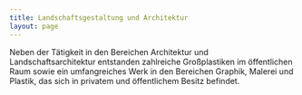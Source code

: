 ```yaml
---
title: Landschaftsgestaltung und Architektur
layout: page
---
```


Neben der Tätigkeit in den Bereichen Architektur und Landschaftsarchitektur entstanden zahlreiche Großplastiken im öffentlichen Raum sowie ein umfangreiches Werk in den  Bereichen Graphik, Malerei und Plastik, das sich in privatem und öffentlichem Besitz befindet.
